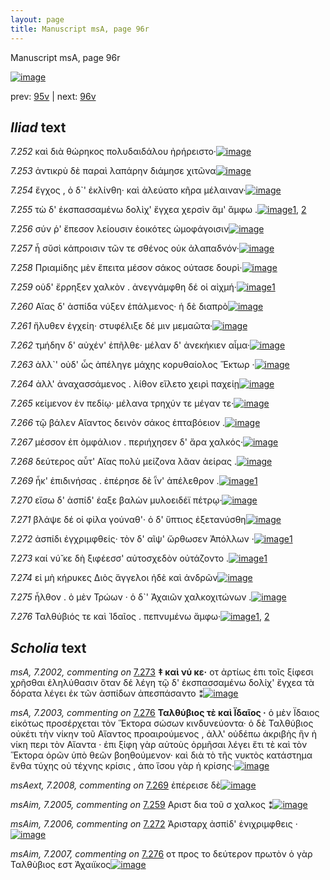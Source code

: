 ```yaml
---
layout: page
title: Manuscript msA, page 96r
---
```


Manuscript msA, page 96r

[![image](http://www.homermultitext.org/iipsrv?OBJ=IIP,1.0&FIF=/project/homer/pyramidal/deepzoom/hmt/vaimg/2017a/VA096RN_0268.tif&WID=100&CVT=JPEG)](http://www.homermultitext.org/ict2/?urn=urn:cite2:hmt:vaimg.2017a:VA096RN_0268)

prev:  [95v](../95v) | next:  [96v](../96v)

## *Iliad* text

*7.252* <a id="7.252"/> καὶ διὰ θώρηκος πολυδαιδάλου ἠρήρειστο·[![image](http://www.homermultitext.org/iipsrv?OBJ=IIP,1.0&FIF=/project/homer/pyramidal/deepzoom/hmt/vaimg/2017a/VA096RN_0268.tif&RGN=0.1852,0.2036,0.4024,0.0293&WID=1000&CVT=JPEG)](http://www.homermultitext.org/ict2/?urn=urn:cite2:hmt:vaimg.2017a:VA096RN_0268@0.1852,0.2036,0.4024,0.0293)

*7.253* <a id="7.253"/> ἀντικρὺ δὲ παραὶ λαπάρην διάμησε χιτῶνα[![image](http://www.homermultitext.org/iipsrv?OBJ=IIP,1.0&FIF=/project/homer/pyramidal/deepzoom/hmt/vaimg/2017a/VA096RN_0268.tif&RGN=0.1822,0.2239,0.4184,0.0323&WID=1000&CVT=JPEG)](http://www.homermultitext.org/ict2/?urn=urn:cite2:hmt:vaimg.2017a:VA096RN_0268@0.1822,0.2239,0.4184,0.0323)

*7.254* <a id="7.254"/> ἔγχος , ὁ δ`' ἐκλίνθη· καὶ ἀλεύατο κῆρα μέλαιναν·[![image](http://www.homermultitext.org/iipsrv?OBJ=IIP,1.0&FIF=/project/homer/pyramidal/deepzoom/hmt/vaimg/2017a/VA096RN_0268.tif&RGN=0.1772,0.2419,0.4234,0.0323&WID=1000&CVT=JPEG)](http://www.homermultitext.org/ict2/?urn=urn:cite2:hmt:vaimg.2017a:VA096RN_0268@0.1772,0.2419,0.4234,0.0323)

*7.255* <a id="7.255"/> τὼ δ' ἐκσπασσαμένω δολὶχ' ἔγχεα χερσὶν ἅμ' ἄμφω .[![image](http://www.homermultitext.org/iipsrv?OBJ=IIP,1.0&FIF=/project/homer/pyramidal/deepzoom/hmt/vaimg/2017a/VA096RN_0268.tif&RGN=0.1612,0.2637,0.4625,0.0323&WID=1000&CVT=JPEG)](http://www.homermultitext.org/ict2/?urn=urn:cite2:hmt:vaimg.2017a:VA096RN_0268@0.1612,0.2637,0.4625,0.0323)[1](#msA_7.2000), [2](#msAim_7.2004)

*7.256* <a id="7.256"/> σύν ῥ' ἔπεσον λείουσιν ἐοικότες ὠμοφάγοισιν[![image](http://www.homermultitext.org/iipsrv?OBJ=IIP,1.0&FIF=/project/homer/pyramidal/deepzoom/hmt/vaimg/2017a/VA096RN_0268.tif&RGN=0.1812,0.2802,0.4064,0.0323&WID=1000&CVT=JPEG)](http://www.homermultitext.org/ict2/?urn=urn:cite2:hmt:vaimg.2017a:VA096RN_0268@0.1812,0.2802,0.4064,0.0323)

*7.257* <a id="7.257"/> ἦ σῠσὶ κάπροισιν τῶν τε σθένος οὐκ ἀλαπαδνόν·[![image](http://www.homermultitext.org/iipsrv?OBJ=IIP,1.0&FIF=/project/homer/pyramidal/deepzoom/hmt/vaimg/2017a/VA096RN_0268.tif&RGN=0.1762,0.2983,0.4464,0.0323&WID=1000&CVT=JPEG)](http://www.homermultitext.org/ict2/?urn=urn:cite2:hmt:vaimg.2017a:VA096RN_0268@0.1762,0.2983,0.4464,0.0323)

*7.258* <a id="7.258"/> Πριαμίδης μὲν ἔπειτα μέσον σάκος ούτασε δουρὶ·[![image](http://www.homermultitext.org/iipsrv?OBJ=IIP,1.0&FIF=/project/homer/pyramidal/deepzoom/hmt/vaimg/2017a/VA096RN_0268.tif&RGN=0.1672,0.3171,0.4575,0.0323&WID=1000&CVT=JPEG)](http://www.homermultitext.org/ict2/?urn=urn:cite2:hmt:vaimg.2017a:VA096RN_0268@0.1672,0.3171,0.4575,0.0323)

*7.259* <a id="7.259"/> οὐδ' ἔρρηξεν χαλκὸν . ἀνεγνάμφθη δέ οἱ αἰχμή·[![image](http://www.homermultitext.org/iipsrv?OBJ=IIP,1.0&FIF=/project/homer/pyramidal/deepzoom/hmt/vaimg/2017a/VA096RN_0268.tif&RGN=0.1752,0.3351,0.4515,0.0338&WID=1000&CVT=JPEG)](http://www.homermultitext.org/ict2/?urn=urn:cite2:hmt:vaimg.2017a:VA096RN_0268@0.1752,0.3351,0.4515,0.0338)[1](#msAim_7.2005)

*7.260* <a id="7.260"/> Αἴας δ' ἀσπίδα νύξεν ἐπάλμενος· ἡ δὲ διαπρὸ[![image](http://www.homermultitext.org/iipsrv?OBJ=IIP,1.0&FIF=/project/homer/pyramidal/deepzoom/hmt/vaimg/2017a/VA096RN_0268.tif&RGN=0.1732,0.3561,0.4344,0.0316&WID=1000&CVT=JPEG)](http://www.homermultitext.org/ict2/?urn=urn:cite2:hmt:vaimg.2017a:VA096RN_0268@0.1732,0.3561,0.4344,0.0316)

*7.261* <a id="7.261"/> ἤλυθεν ἐγχείη· στυφέλιξε δέ μιν μεμαῶτα·[![image](http://www.homermultitext.org/iipsrv?OBJ=IIP,1.0&FIF=/project/homer/pyramidal/deepzoom/hmt/vaimg/2017a/VA096RN_0268.tif&RGN=0.1752,0.3764,0.4274,0.0353&WID=1000&CVT=JPEG)](http://www.homermultitext.org/ict2/?urn=urn:cite2:hmt:vaimg.2017a:VA096RN_0268@0.1752,0.3764,0.4274,0.0353)

*7.262* <a id="7.262"/> τμήδην δ' αὐχέν' ἐπῆλθε· μέλαν δ' ἀνεκήκιεν αἷμα·[![image](http://www.homermultitext.org/iipsrv?OBJ=IIP,1.0&FIF=/project/homer/pyramidal/deepzoom/hmt/vaimg/2017a/VA096RN_0268.tif&RGN=0.1672,0.3967,0.4635,0.0308&WID=1000&CVT=JPEG)](http://www.homermultitext.org/ict2/?urn=urn:cite2:hmt:vaimg.2017a:VA096RN_0268@0.1672,0.3967,0.4635,0.0308)

*7.263* <a id="7.263"/> ἀλλ`' οὐδ' ὧς ἀπέληγε μάχης κορυθαίολος Ἕκτωρ ·[![image](http://www.homermultitext.org/iipsrv?OBJ=IIP,1.0&FIF=/project/homer/pyramidal/deepzoom/hmt/vaimg/2017a/VA096RN_0268.tif&RGN=0.1682,0.4162,0.4555,0.0293&WID=1000&CVT=JPEG)](http://www.homermultitext.org/ict2/?urn=urn:cite2:hmt:vaimg.2017a:VA096RN_0268@0.1682,0.4162,0.4555,0.0293)

*7.264* <a id="7.264"/> ἀλλ' ἀναχασσάμενος . λίθον εἵλετο χειρὶ παχείῃ[![image](http://www.homermultitext.org/iipsrv?OBJ=IIP,1.0&FIF=/project/homer/pyramidal/deepzoom/hmt/vaimg/2017a/VA096RN_0268.tif&RGN=0.1702,0.435,0.4474,0.0331&WID=1000&CVT=JPEG)](http://www.homermultitext.org/ict2/?urn=urn:cite2:hmt:vaimg.2017a:VA096RN_0268@0.1702,0.435,0.4474,0.0331)

*7.265* <a id="7.265"/> κείμενον ἐν πεδίῳ· μέλανα τρηχύν τε μέγαν τε·[![image](http://www.homermultitext.org/iipsrv?OBJ=IIP,1.0&FIF=/project/homer/pyramidal/deepzoom/hmt/vaimg/2017a/VA096RN_0268.tif&RGN=0.1722,0.453,0.4545,0.0316&WID=1000&CVT=JPEG)](http://www.homermultitext.org/ict2/?urn=urn:cite2:hmt:vaimg.2017a:VA096RN_0268@0.1722,0.453,0.4545,0.0316)

*7.266* <a id="7.266"/> τῷ βάλεν Αἴαντος δεινὸν σάκος ἑπταβόειον .[![image](http://www.homermultitext.org/iipsrv?OBJ=IIP,1.0&FIF=/project/homer/pyramidal/deepzoom/hmt/vaimg/2017a/VA096RN_0268.tif&RGN=0.1642,0.4726,0.4404,0.0285&WID=1000&CVT=JPEG)](http://www.homermultitext.org/ict2/?urn=urn:cite2:hmt:vaimg.2017a:VA096RN_0268@0.1642,0.4726,0.4404,0.0285)

*7.267* <a id="7.267"/> μέσσον ἐπ ὀμφάλιον . περιήχησεν δ' ἄρα χαλκός·[![image](http://www.homermultitext.org/iipsrv?OBJ=IIP,1.0&FIF=/project/homer/pyramidal/deepzoom/hmt/vaimg/2017a/VA096RN_0268.tif&RGN=0.1752,0.4876,0.4484,0.0316&WID=1000&CVT=JPEG)](http://www.homermultitext.org/ict2/?urn=urn:cite2:hmt:vaimg.2017a:VA096RN_0268@0.1752,0.4876,0.4484,0.0316)

*7.268* <a id="7.268"/> δεύτερος αὖτ' Αἴας πολὺ μείζονα λᾶαν ἀείρας .[![image](http://www.homermultitext.org/iipsrv?OBJ=IIP,1.0&FIF=/project/homer/pyramidal/deepzoom/hmt/vaimg/2017a/VA096RN_0268.tif&RGN=0.1642,0.5094,0.4645,0.0316&WID=1000&CVT=JPEG)](http://www.homermultitext.org/ict2/?urn=urn:cite2:hmt:vaimg.2017a:VA096RN_0268@0.1642,0.5094,0.4645,0.0316)

*7.269* <a id="7.269"/> ἧκ' ἐπιδινήσας . ἐπέρησε δὲ ῗν' ἀπέλεθρον .[![image](http://www.homermultitext.org/iipsrv?OBJ=IIP,1.0&FIF=/project/homer/pyramidal/deepzoom/hmt/vaimg/2017a/VA096RN_0268.tif&RGN=0.1732,0.5297,0.3984,0.0316&WID=1000&CVT=JPEG)](http://www.homermultitext.org/ict2/?urn=urn:cite2:hmt:vaimg.2017a:VA096RN_0268@0.1732,0.5297,0.3984,0.0316)[1](#msAext_7.2008)

*7.270* <a id="7.270"/> εἴσω δ' ἀσπίδ' έαξε βαλὼν μυλοειδέϊ πέτρῳ·[![image](http://www.homermultitext.org/iipsrv?OBJ=IIP,1.0&FIF=/project/homer/pyramidal/deepzoom/hmt/vaimg/2017a/VA096RN_0268.tif&RGN=0.1722,0.55,0.4374,0.0316&WID=1000&CVT=JPEG)](http://www.homermultitext.org/ict2/?urn=urn:cite2:hmt:vaimg.2017a:VA096RN_0268@0.1722,0.55,0.4374,0.0316)

*7.271* <a id="7.271"/> βλάψε δέ οἱ φίλα γούναθ'· ὁ δ' ὕπτιος ἐξετανύσθη[![image](http://www.homermultitext.org/iipsrv?OBJ=IIP,1.0&FIF=/project/homer/pyramidal/deepzoom/hmt/vaimg/2017a/VA096RN_0268.tif&RGN=0.1712,0.568,0.4314,0.0316&WID=1000&CVT=JPEG)](http://www.homermultitext.org/ict2/?urn=urn:cite2:hmt:vaimg.2017a:VA096RN_0268@0.1712,0.568,0.4314,0.0316)

*7.272* <a id="7.272"/> ἀσπίδι ἐγχριμφθείς· τὸν δ' αῖψ' ὤρθωσεν Ἀπόλλων ·[![image](http://www.homermultitext.org/iipsrv?OBJ=IIP,1.0&FIF=/project/homer/pyramidal/deepzoom/hmt/vaimg/2017a/VA096RN_0268.tif&RGN=0.1712,0.5875,0.4444,0.0285&WID=1000&CVT=JPEG)](http://www.homermultitext.org/ict2/?urn=urn:cite2:hmt:vaimg.2017a:VA096RN_0268@0.1712,0.5875,0.4444,0.0285)[1](#msAim_7.2006)

*7.273* <a id="7.273"/> καί νύ̆ κε δὴ ξιφέεσσ' αὐτοσχεδὸν οὐτάζοντο .[![image](http://www.homermultitext.org/iipsrv?OBJ=IIP,1.0&FIF=/project/homer/pyramidal/deepzoom/hmt/vaimg/2017a/VA096RN_0268.tif&RGN=0.1532,0.6071,0.4294,0.0301&WID=1000&CVT=JPEG)](http://www.homermultitext.org/ict2/?urn=urn:cite2:hmt:vaimg.2017a:VA096RN_0268@0.1532,0.6071,0.4294,0.0301)[1](#msA_7.2002)

*7.274* <a id="7.274"/> εἰ μὴ κήρυκες Διὸς ἄγγελοι ἠδὲ καὶ ἀνδρῶν[![image](http://www.homermultitext.org/iipsrv?OBJ=IIP,1.0&FIF=/project/homer/pyramidal/deepzoom/hmt/vaimg/2017a/VA096RN_0268.tif&RGN=0.1682,0.6213,0.4144,0.0353&WID=1000&CVT=JPEG)](http://www.homermultitext.org/ict2/?urn=urn:cite2:hmt:vaimg.2017a:VA096RN_0268@0.1682,0.6213,0.4144,0.0353)

*7.275* <a id="7.275"/> ἦλθον . ὁ μὲν Τρώων · ὁ δ`' Ἀχαιῶν χαλκοχιτώνων .[![image](http://www.homermultitext.org/iipsrv?OBJ=IIP,1.0&FIF=/project/homer/pyramidal/deepzoom/hmt/vaimg/2017a/VA096RN_0268.tif&RGN=0.1692,0.6439,0.4454,0.0338&WID=1000&CVT=JPEG)](http://www.homermultitext.org/ict2/?urn=urn:cite2:hmt:vaimg.2017a:VA096RN_0268@0.1692,0.6439,0.4454,0.0338)

*7.276* <a id="7.276"/> Ταλθύβιός τε καὶ Ἰδαῖος . πεπνυμένω ἄμφω·[![image](http://www.homermultitext.org/iipsrv?OBJ=IIP,1.0&FIF=/project/homer/pyramidal/deepzoom/hmt/vaimg/2017a/VA096RN_0268.tif&RGN=0.1461,0.6657,0.4525,0.0331&WID=1000&CVT=JPEG)](http://www.homermultitext.org/ict2/?urn=urn:cite2:hmt:vaimg.2017a:VA096RN_0268@0.1461,0.6657,0.4525,0.0331)[1](#msAim_7.2007), [2](#msA_7.2003)

## *Scholia* text

*msA, 7.2002, commenting on* [7.273](#7.273)  <a id="msA_7.2002"/> **‡ καὶ νύ κε·** οτ ἀρτίως ἐπι τοῖς ξίφεσι χρῆσθαι ἐληλύθασιν ὅταν δέ λέγη τῷ δ' ἐκσπασσαμένω δολίχ' ἔγχεα τὰ δόρατα λέγει ἐκ τῶν ἀσπίδων ἀπεσπάσαντο ⁑[![image](http://www.homermultitext.org/iipsrv?OBJ=IIP,1.0&FIF=/project/homer/pyramidal/deepzoom/hmt/vaimg/2017a/VA096RN_0268.tif&RGN=0.1608,0.7132,0.6417,0.0463&WID=1000&CVT=JPEG)](http://www.homermultitext.org/ict2/?urn=urn:cite2:hmt:vaimg.2017a:VA096RN_0268@0.1608,0.7132,0.6417,0.0463)

*msA, 7.2003, commenting on* [7.276](#7.276)  <a id="msA_7.2003"/> **Ταλθύβιος τὲ καὶ Ϊδαῖος ·** ὁ μὲν Ϊδαιος εἰκότως προσέρχεται τὸν Ἕκτορα σώσων κινδυνεύοντα· ὁ δὲ Ταλθύβιος οὐκέτι τὴν νίκην τοῦ Αἴαντος προαιρούμενος , ἀλλ' οὐδέπω ἀκριβὴς ἣν ἡ νίκη περι τὸν Αἴαντα · ἐπι ξίφη γὰρ αὐτοὺς ὁρμῆσαι λέγει ἔτι τὲ καὶ τὸν Ἕκτορα ὁρῶν ὑπὸ θεῶν βοηθούμενον· καὶ διὰ τὸ τῆς νυκτὸς κατάστημα ἔνθα τύχης οὐ τέχνης κρίσις , ἀπο ἴσου γὰρ ἡ κρίσης·[![image](http://www.homermultitext.org/iipsrv?OBJ=IIP,1.0&FIF=/project/homer/pyramidal/deepzoom/hmt/vaimg/2017a/VA096RN_0268.tif&RGN=0.1775,0.7408,0.6067,0.0802&WID=1000&CVT=JPEG)](http://www.homermultitext.org/ict2/?urn=urn:cite2:hmt:vaimg.2017a:VA096RN_0268@0.1775,0.7408,0.6067,0.0802)

*msAext, 7.2008, commenting on* [7.269](#7.269)  <a id="msAext_7.2008"/> ἐπέρεισε δὲ[![image](http://www.homermultitext.org/iipsrv?OBJ=IIP,1.0&FIF=/project/homer/pyramidal/deepzoom/hmt/vaimg/2017a/VA096RN_0268.tif&RGN=0.8358,0.5247,0.0508,0.0413&WID=1000&CVT=JPEG)](http://www.homermultitext.org/ict2/?urn=urn:cite2:hmt:vaimg.2017a:VA096RN_0268@0.8358,0.5247,0.0508,0.0413)

*msAim, 7.2005, commenting on* [7.259](#7.259)  <a id="msAim_7.2005"/> Αριστ δια τοῦ σ χαλκος ⁑[![image](http://www.homermultitext.org/iipsrv?OBJ=IIP,1.0&FIF=/project/homer/pyramidal/deepzoom/hmt/vaimg/2017a/VA096RN_0268.tif&RGN=0.625,0.3406,0.0433,0.0369&WID=1000&CVT=JPEG)](http://www.homermultitext.org/ict2/?urn=urn:cite2:hmt:vaimg.2017a:VA096RN_0268@0.625,0.3406,0.0433,0.0369)

*msAim, 7.2006, commenting on* [7.272](#7.272)  <a id="msAim_7.2006"/> Ἀρισταρχ ἀσπίδ' ἐνιχριμφθεις ·[![image](http://www.homermultitext.org/iipsrv?OBJ=IIP,1.0&FIF=/project/homer/pyramidal/deepzoom/hmt/vaimg/2017a/VA096RN_0268.tif&RGN=0.6108,0.5936,0.0483,0.0445&WID=1000&CVT=JPEG)](http://www.homermultitext.org/ict2/?urn=urn:cite2:hmt:vaimg.2017a:VA096RN_0268@0.6108,0.5936,0.0483,0.0445)

*msAim, 7.2007, commenting on* [7.276](#7.276)  <a id="msAim_7.2007"/> οτ προς το δεύτερον πρωτὸν ὁ γὰρ Ταλθὺβιος εστ Ἀχαιϊκος[![image](http://www.homermultitext.org/iipsrv?OBJ=IIP,1.0&FIF=/project/homer/pyramidal/deepzoom/hmt/vaimg/2017a/VA096RN_0268.tif&RGN=0.6017,0.6731,0.0708,0.0463&WID=1000&CVT=JPEG)](http://www.homermultitext.org/ict2/?urn=urn:cite2:hmt:vaimg.2017a:VA096RN_0268@0.6017,0.6731,0.0708,0.0463)